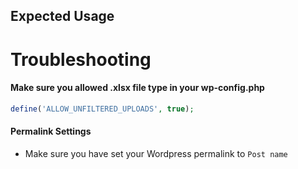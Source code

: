 ## Expected Usage

# Troubleshooting

#### Make sure you allowed .xlsx file type in your wp-config.php

```php
define('ALLOW_UNFILTERED_UPLOADS', true);
```

#### Permalink Settings

- Make sure you have set your Wordpress permalink to `Post name` 